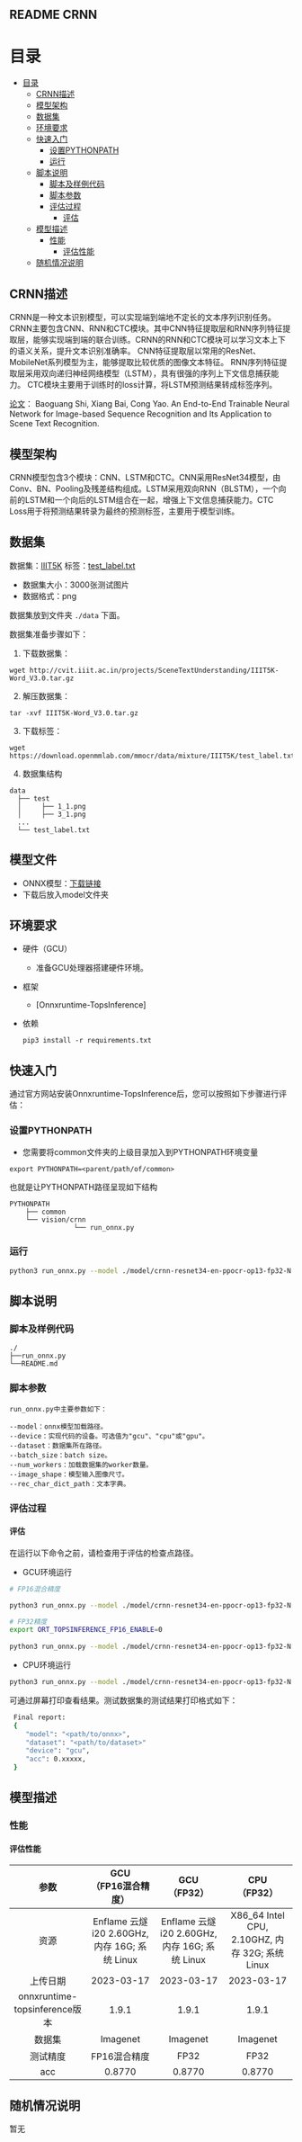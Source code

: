 ## README CRNN

# 目录

<!-- TOC -->

- [目录](#目录)
    - [CRNN描述](#CRNN描述)
    - [模型架构](#模型架构)
    - [数据集](#数据集)
    - [环境要求](#环境要求)
    - [快速入门](#快速入门)
        - [设置PYTHONPATH](#设置PYTHONPATH)
        - [运行](#运行)
    - [脚本说明](#脚本说明)
        - [脚本及样例代码](#脚本及样例代码)
        - [脚本参数](#脚本参数)
        - [评估过程](#评估过程)
            - [评估](#评估)
    - [模型描述](#模型描述)
        - [性能](#性能)
            - [评估性能](#评估性能)
    - [随机情况说明](#随机情况说明)

<!-- /TOC -->

## CRNN描述

CRNN是一种文本识别模型，可以实现端到端地不定长的文本序列识别任务。
CRNN主要包含CNN、RNN和CTC模块。其中CNN特征提取层和RNN序列特征提取层，能够实现端到端的联合训练。CRNN的RNN和CTC模块可以学习文本上下的语义关系，提升文本识别准确率。
CNN特征提取层以常用的ResNet、MobileNet系列模型为主，能够提取比较优质的图像文本特征。
RNN序列特征提取层采用双向递归神经网络模型（LSTM），具有很强的序列上下文信息捕获能力。
CTC模块主要用于训练时的loss计算，将LSTM预测结果转成标签序列。

[论文](https://arxiv.org/pdf/1507.05717.pdf)： Baoguang Shi, Xiang Bai, Cong Yao. An End-to-End Trainable Neural Network for Image-based Sequence
Recognition and Its Application to Scene Text Recognition.

## 模型架构

CRNN模型包含3个模块：CNN、LSTM和CTC。CNN采用ResNet34模型，由Conv、BN、Pooling及残差结构组成。LSTM采用双向RNN（BLSTM），一个向前的LSTM和一个向后的LSTM组合在一起，增强上下文信息捕获能力。CTC Loss用于将预测结果转录为最终的预测标签，主要用于模型训练。

## 数据集

数据集：[IIIT5K](http://cvit.iiit.ac.in/projects/SceneTextUnderstanding/IIIT5K-Word_V3.0.tar.gz)
标签：[test_label.txt](https://download.openmmlab.com/mmocr/data/mixture/IIIT5K/test_label.txt)

- 数据集大小：3000张测试图片
- 数据格式：png

数据集放到文件夹 `./data` 下面。

数据集准备步骤如下：
1. 下载数据集：

``` shell
wget http://cvit.iiit.ac.in/projects/SceneTextUnderstanding/IIIT5K-Word_V3.0.tar.gz
``` 
2. 解压数据集：

```shell
tar -xvf IIIT5K-Word_V3.0.tar.gz
```

3. 下载标签：

```shell
wget https://download.openmmlab.com/mmocr/data/mixture/IIIT5K/test_label.txt
```

4. 数据集结构

```shell
data
  ├── test
  │     ├── 1_1.png
  │     ├── 3_1.png
  ...
  └── test_label.txt
```

## 模型文件

- ONNX模型：[下载链接](https://topsmodel-1257133546.cos.ap-shanghai.myqcloud.com/topsmodel-1257133546/topsegc/local/model/crnn/crnn-resnet34-en-ppocr-op13-fp32-N.onnx?q-sign-algorithm=sha1&q-ak=AKIDYyBAwXzDD1e4GEzZUBgy2iDU5TeaIVUG&q-sign-time=1681371893;2041371893&q-key-time=1681371893;2041371893&q-header-list=&q-url-param-list=&q-signature=0f1fc50c6efa973aee526fa569035614161780a3)
- 下载后放入model文件夹

## 环境要求

- 硬件（GCU）
    - 准备GCU处理器搭建硬件环境。
- 框架
    - [Onnxruntime-TopsInference]
- 依赖
    
    ```shell
    pip3 install -r requirements.txt
    ```

## 快速入门

通过官方网站安装Onnxruntime-TopsInference后，您可以按照如下步骤进行评估：

### 设置PYTHONPATH

- 您需要将common文件夹的上级目录加入到PYTHONPATH环境变量

```shell
export PYTHONPATH=<parent/path/of/common>
```

也就是让PYTHONPATH路径呈现如下结构

```shell
PYTHONPATH
    ├── common
    └── vision/crnn
                └── run_onnx.py
```

### 运行

```bash
python3 run_onnx.py --model ./model/crnn-resnet34-en-ppocr-op13-fp32-N.onnx --dataset ./data --device gcu
```

## 脚本说明

### 脚本及样例代码

```shell
./
├──run_onnx.py
└──README.md
```

### 脚本参数

```text
run_onnx.py中主要参数如下：

--model：onnx模型加载路径。
--device：实现代码的设备。可选值为"gcu"、"cpu"或"gpu"。
--dataset：数据集所在路径。
--batch_size：batch size。
--num_workers：加载数据集的worker数量。
--image_shape：模型输入图像尺寸。
--rec_char_dict_path：文本字典。
```

### 评估过程

#### 评估

在运行以下命令之前，请检查用于评估的检查点路径。

- GCU环境运行

```bash
# FP16混合精度

python3 run_onnx.py --model ./model/crnn-resnet34-en-ppocr-op13-fp32-N.onnx --dataset ./data/ --device gcu
```

```bash
# FP32精度
export ORT_TOPSINFERENCE_FP16_ENABLE=0
 
python3 run_onnx.py --model ./model/crnn-resnet34-en-ppocr-op13-fp32-N.onnx --dataset ./data/ --device gcu
```

- CPU环境运行

```bash
python3 run_onnx.py --model ./model/crnn-resnet34-en-ppocr-op13-fp32-N.onnx --dataset ./data/ --device cpu
```

可通过屏幕打印查看结果。测试数据集的测试结果打印格式如下：

```bash
 Final report:
 {
    "model": "<path/to/onnx>",
    "dataset": "<path/to/dataset>"
    "device": "gcu",
    "acc": 0.xxxxx,
 }
```

## 模型描述

### 性能

#### 评估性能

| 参数 | GCU <br>（FP16混合精度）| GCU <br>（FP32） | CPU <br>（FP32）|
| :--------------------------: | :--------------------------: | :--------------------------: | :--------------------------: |
| 资源 | Enflame 云燧i20 2.60GHz, 内存 16G; 系统 Linux | Enflame 云燧i20 2.60GHz, 内存 16G; 系统 Linux | X86_64 Intel CPU, 2.10GHZ, 内存 32G; 系统 Linux|
| 上传日期 | 2023-03-17 | 2023-03-17 | 2023-03-17 |
| onnxruntime-topsinference版本 | 1.9.1 | 1.9.1 | 1.9.1 |
| 数据集 | Imagenet | Imagenet | Imagenet |
| 测试精度 | FP16混合精度 | FP32 | FP32 |
| acc | 0.8770 | 0.8770 | 0.8770 |

## 随机情况说明

暂无